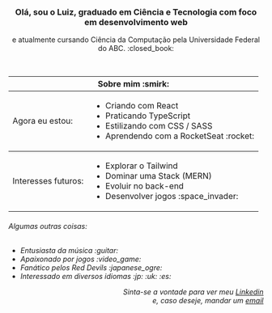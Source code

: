 <h3 align=center>Olá, sou o Luiz, graduado em Ciência e Tecnologia com foco em desenvolvimento web</h3>
<p align=center>e atualmente cursando Ciência da Computação pela Universidade Federal do ABC. :closed_book:</p>
<br>

<table align="center">
    <thead>
      <tr>
        <th colspan="2">
          Sobre mim :smirk:
        </th>
      </tr>
    </thead>
    <tbody>
      <tr>
          <td>Agora eu estou:</th>
          <td>
              <div align="left">
                <ul>
                  <li>Criando com React</li>
                  <li>Praticando TypeScript</li>
                  <li>Estilizando com CSS / SASS</li>
                  <li>Aprendendo com a RocketSeat :rocket:</li>
                </ul>
              </div>
          </td>
      </tr>
    </tbody>
      <tbody>
        <tr>
          <td align="left">Interesses futuros:</td>
          <td align="center">
            <div align="left">
                <ul>
                  <li>Explorar o Tailwind</li>
                  <li>Dominar uma Stack (MERN)</li>
                  <li>Evoluir no back-end</li>
                  <li>Desenvolver jogos :space_invader:</li>
               </ul>
              </div>
          </td>
        </tr>
    </tbody>
</table>

<div>
<h6>Algumas outras coisas: <br><br>
    <div>
        <ul>
            <li>Entusiasta da música :guitar:</li>
            <li>Apaixonado por jogos :video_game:</li>
            <li>Fanático pelos Red Devils :japanese_ogre: </li>
            <li>Interessado em diversos idiomas :jp: :uk: :es:</li>
        </ul>
    </div>
        <div align=right>
            Sinta-se a vontade para ver meu <a href="https://www.linkedin.com/in/luiznambu/">Linkedin</a><br>
            e, caso deseje, mandar um <a href="mailto:luizpnambu@gmail.com">email</a>
        </div>
    </h6>
</div>
